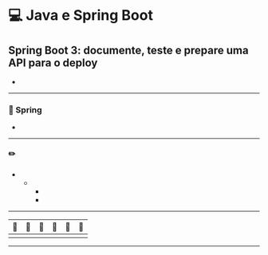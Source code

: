# :computer: Java e Spring Boot

## Spring Boot 3: documente, teste e prepare uma API para o deploy

-

---

### :pencil: Spring

-

---

#### :pencil2:

-
  -
    -
    -

---

| :link: | :link:|:link: | :link: |:link:| :link: |
|---|---|---|---|---|---|
| | | | | | |

---
